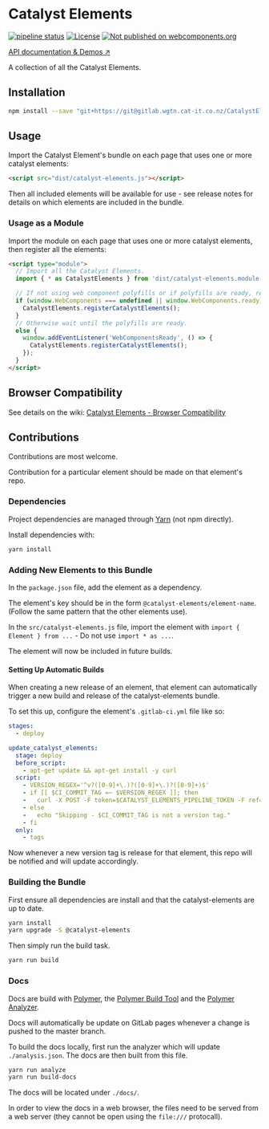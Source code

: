 # Catalyst Elements

[![pipeline status](https://gitlab.wgtn.cat-it.co.nz/CatalystElements/CatalystElements/badges/master/pipeline.svg)](https://gitlab.wgtn.cat-it.co.nz/CatalystElements/CatalystElements/pipelines)
[![License](https://img.shields.io/badge/license-BSD%203--Clause-blue.svg)](LICENSE)
[![Not published on webcomponents.org](https://img.shields.io/badge/webcomponents.org-unpublished-red.svg)](https://gitlab.wgtn.cat-it.co.nz/CatalystElements/CatalystElements)

[API documentation & Demos ↗](http://catalystelements.pages.gitlab.wgtn.cat-it.co.nz/CatalystElements/)

A collection of all the Catalyst Elements.

## Installation

```sh
npm install --save "git+https://git@gitlab.wgtn.cat-it.co.nz/CatalystElements/CatalystElements.git"
```

## Usage

Import the Catalyst Element's bundle on each page that uses one or more catalyst elements:

```html
<script src="dist/catalyst-elements.js"></script>
```

Then all included elements will be available for use - see release notes for details on which elements are included in the bundle.

### Usage as a Module

Import the module on each page that uses one or more catalyst elements, then register all the elements:

```html
<script type="module">
  // Import all the Catalyst Elements.
  import { * as CatalystElements } from 'dist/catalyst-elements.module.js';

  // If not using web component polyfills or if polyfills are ready, register all the Catalyst Elements.
  if (window.WebComponents === undefined || window.WebComponents.ready) {
    CatalystElements.registerCatalystElements();
  }
  // Otherwise wait until the polyfills are ready.
  else {
    window.addEventListener('WebComponentsReady', () => {
      CatalystElements.registerCatalystElements();
    });
  }
</script>
```

## Browser Compatibility

See details on the wiki: [Catalyst Elements - Browser Compatibility](https://wiki.wgtn.cat-it.co.nz/wiki/Catalyst_Elements#Browser_Compatibility)

## Contributions

Contributions are most welcome.

Contribution for a particular element should be made on that element's repo.

### Dependencies

Project dependencies are managed through [Yarn](https://yarnpkg.com/lang/en/docs/install/) (not npm directly).

Install dependencies with:

```sh
yarn install
```

### Adding New Elements to this Bundle

In the `package.json` file, add the element as a dependency.

The element's key should be in the form `@catalyst-elements/element-name`.  
(Follow the same pattern that the other elements use).

In the `src/catalyst-elements.js` file, import the element with `import { Element } from ...` - Do not use `import * as ...`.

The element will now be included in future builds.

#### Setting Up Automatic Builds

When creating a new release of an element, that element can automatically trigger a new build and release of the catalyst-elements bundle.

To set this up, configure the element's `.gitlab-ci.yml` file like so:

```yml
stages:
  - deploy

update_catalyst_elements:
  stage: deploy
  before_script:
    - apt-get update && apt-get install -y curl
  script:
    - VERSION_REGEX='^v?([0-9]+\.)?([0-9]+\.)?([0-9]+)$'
    - if [[ $CI_COMMIT_TAG =~ $VERSION_REGEX ]]; then
    -   curl -X POST -F token=$CATALYST_ELEMENTS_PIPELINE_TOKEN -F ref=CATALYST_ELEMENTS_PIPELINE_REF https://gitlab.wgtn.cat-it.co.nz/api/v4/projects/1077/trigger/pipeline
    - else
    -   echo "Skipping - $CI_COMMIT_TAG is not a version tag."
    - fi
  only:
    - tags
```

Now whenever a new version tag is release for that element, this repo will be notified and will update accordingly.

### Building the Bundle

First ensure all dependencies are install and that the catalyst-elements are up to date.

```sh
yarn install
yarn upgrade -S @catalyst-elements
```

Then simply run the build task.

```sh
yarn run build
```

### Docs

Docs are build with [Polymer](https://www.polymer-project.org/), the [Polymer Build Tool](https://github.com/Polymer/polymer-build) and the [Polymer Analyzer](https://github.com/Polymer/polymer-analyzer).

Docs will automatically be update on GitLab pages whenever a change is pushed to the master branch.

To build the docs locally, first run the analyzer which will update `./analysis.json`. The docs are then built from this file.

```sh
yarn run analyze
yarn run build-docs
```

The docs will be located under `./docs/`.

In order to view the docs in a web browser, the files need to be served from a web server (they cannot be open using the `file:///` protocall).
